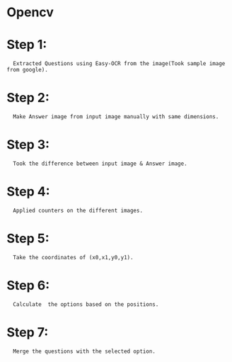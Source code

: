 # Opencv

# Step 1: 
      Extracted Questions using Easy-OCR from the image(Took sample image  from google).

# Step 2: 
      Make Answer image from input image manually with same dimensions.

# Step 3: 
      Took the difference between input image & Answer image.

# Step 4: 
      Applied counters on the different images.

# Step 5: 
      Take the coordinates of (x0,x1,y0,y1).

# Step 6: 
      Calculate  the options based on the positions.

# Step 7: 
      Merge the questions with the selected option.
